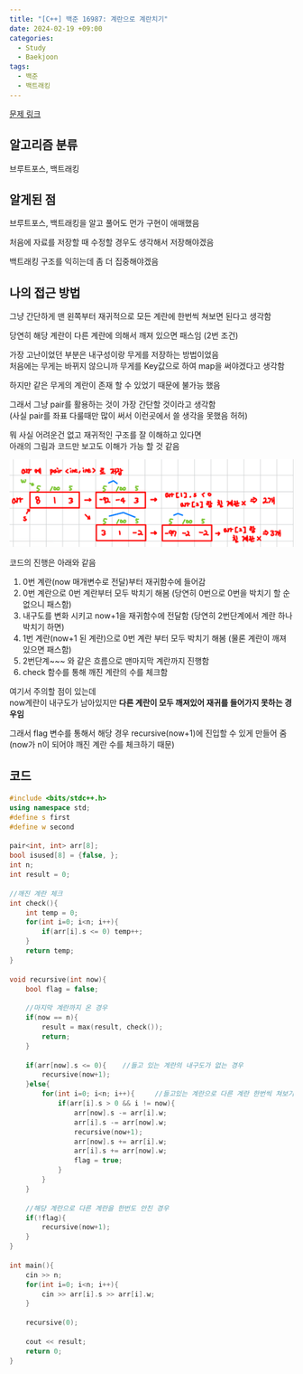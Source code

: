 ```yaml
---
title: "[C++] 백준 16987: 계란으로 계란치기"
date: 2024-02-19 +09:00
categories:
  - Study
  - Baekjoon
tags:
  - 백준
  - 백트래킹
---
```

[문제 링크](https://www.acmicpc.net/problem/16987)

## 알고리즘 분류
브루트포스, 백트래킹

## 알게된 점
브루트포스, 백트래킹을 알고 풀어도 먼가 구현이 애매했음

처음에 자료를 저장할 때 수정할 경우도 생각해서 저장해야겠음

백트래킹 구조를 익히는데 좀 더 집중해야겠음

## 나의 접근 방법
그냥 간단하게 맨 왼쪽부터 재귀적으로 모든 계란에 한번씩 쳐보면 된다고 생각함

당연히 해당 계란이 다른 계란에 의해서 깨져 있으면 패스임 (2번 조건)

가장 고난이었던 부분은 내구성이랑 무게를 저장하는 방법이었음    
처음에는 무게는 바뀌지 않으니까 무게를 Key값으로 하여 map을 써야겠다고 생각함

하지만 같은 무게의 계란이 존재 할 수 있었기 때문에 불가능 했음

그래서 그냥 pair를 활용하는 것이 가장 간단할 것이라고 생각함    
(사실 pair를 좌표 다룰때만 많이 써서 이런곳에서 쓸 생각을 못했음 허허)

뭐 사실 어려운건 없고 재귀적인 구조를 잘 이해하고 있다면     
아래의 그림과 코드만 보고도 이해가 가능 할 것 같음

![](images/2024-02-19-BOJ-16987.png)

코드의 진행은 아래와 같음
1. 0번 계란(now 매개변수로 전달)부터 재귀함수에 들어감
2. 0번 계란으로 0번 계란부터 모두 박치기 해봄 (당연히 0번으로 0번을 박치기 할 순 없으니 패스함)
3. 내구도를 변화 시키고 now+1을 재귀함수에 전달함 (당연히 2번단계에서 계란 하나 박치기 하면)
4. 1번 계란(now+1 된 계란)으로 0번 계란 부터 모두 박치기 해봄 (물론 계란이 깨져있으면 패스함)
5. 2번단계~~~ 와 같은 흐름으로 맨마지막 계란까지 진행함
6. check 함수를 통해 깨진 계란의 수를 체크함

여기서 주의할 점이 있는데    
now계란이 내구도가 남아있지만 
<b>다른 계란이 모두 깨져있어 재귀를 들어가지 못하는 경우임</b>

그래서 flag 변수를 통해서 해당 경우 recursive(now+1)에 진입할 수 있게 만들어 줌    
(now가 n이 되어야 깨진 계란 수를 체크하기 때문)
## 코드
```cpp
#include <bits/stdc++.h>
using namespace std;
#define s first
#define w second

pair<int, int> arr[8];
bool isused[8] = {false, };
int n;
int result = 0;

//깨진 계란 체크
int check(){
    int temp = 0;
    for(int i=0; i<n; i++){
        if(arr[i].s <= 0) temp++;
    }
    return temp;
}

void recursive(int now){
    bool flag = false;

    //마지막 계란까지 온 경우
    if(now == n){
        result = max(result, check());
        return;
    }

    if(arr[now].s <= 0){    //들고 있는 계란의 내구도가 없는 경우
        recursive(now+1);
    }else{
        for(int i=0; i<n; i++){     //들고있는 계란으로 다른 계란 한번씩 쳐보기
            if(arr[i].s > 0 && i != now){
                arr[now].s -= arr[i].w;
                arr[i].s -= arr[now].w;
                recursive(now+1);
                arr[now].s += arr[i].w;
                arr[i].s += arr[now].w;
                flag = true;
            }
        }
    }

    //해당 계란으로 다른 계란을 한번도 안친 경우
    if(!flag){
        recursive(now+1);
    }
}

int main(){
    cin >> n;
    for(int i=0; i<n; i++){
        cin >> arr[i].s >> arr[i].w;
    }

    recursive(0);

    cout << result;
    return 0;
}
```
